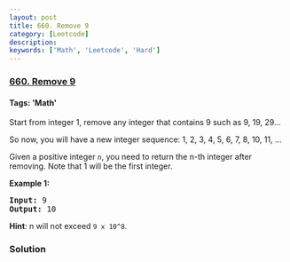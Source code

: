 ```yaml
---
layout: post
title: 660. Remove 9
category: [Leetcode]
description: 
keywords: ['Math', 'Leetcode', 'Hard']
---
```

### [660. Remove 9](https://leetcode.com/problems/remove-9)

#### Tags: 'Math'

<div class="content__u3I1 question-content__JfgR"><div><p>Start from integer 1, remove any integer that contains 9 such as 9, 19, 29... </p>
<p>So now, you will have a new integer sequence: 1, 2, 3, 4, 5, 6, 7, 8, 10, 11, ...</p>
<p>Given a positive integer <code>n</code>, you need to return the n-th integer after removing. Note that 1 will be the first integer.</p>
<p><b>Example 1:</b><br/>
</p><pre><b>Input:</b> 9
<b>Output:</b> 10
</pre>
<p></p>
<p>
<b> Hint</b>: n will not exceed <code>9 x 10^8</code>.
</p></div></div>

### Solution
